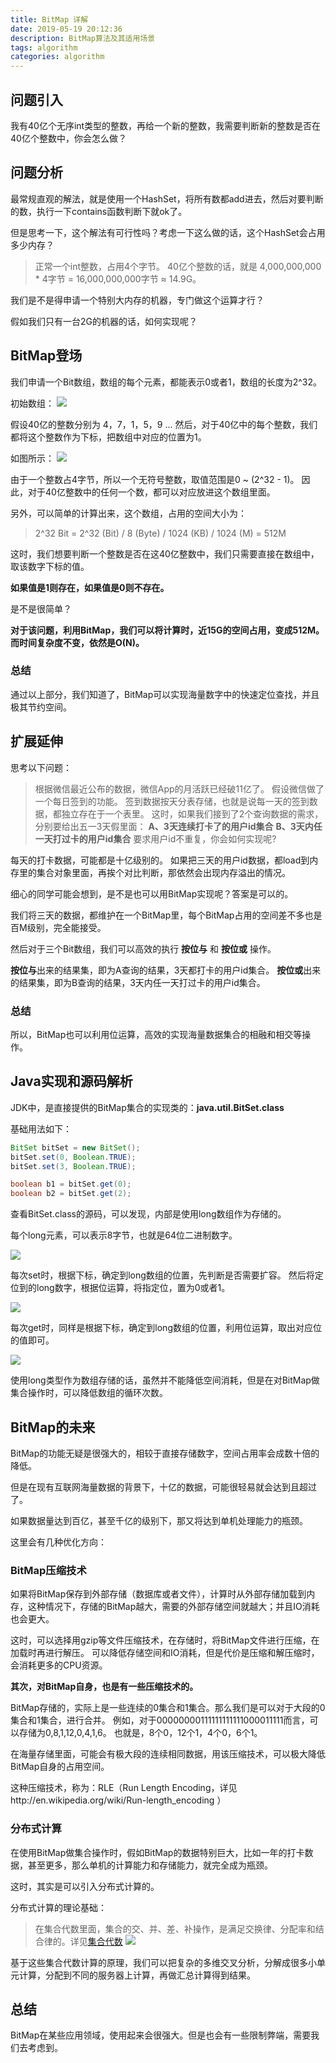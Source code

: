 ```yaml
---
title: BitMap 详解
date: 2019-05-19 20:12:36
description: BitMap算法及其适用场景
tags: algorithm
categories: algorithm
---
```


## 问题引入
我有40亿个无序int类型的整数，再给一个新的整数，我需要判断新的整数是否在40亿个整数中，你会怎么做？

## 问题分析
最常规直观的解法，就是使用一个HashSet，将所有数都add进去，然后对要判断的数，执行一下contains函数判断下就ok了。

但是思考一下，这个解法有可行性吗？考虑一下这么做的话，这个HashSet会占用多少内存？

> 正常一个int整数，占用4个字节。
> 40亿个整数的话，就是 4,000,000,000 * 4字节 = 16,000,000,000字节 ≈ 14.9G。

我们是不是得申请一个特别大内存的机器，专门做这个运算才行？

假如我们只有一台2G的机器的话，如何实现呢？

## BitMap登场
我们申请一个Bit数组，数组的每个元素，都能表示0或者1，数组的长度为2^32。

初始数组：
![](http://ww3.sinaimg.cn/large/006tNc79ly1g36yt4iw2cj31by06i0sx.jpg)

假设40亿的整数分别为 4，7，1，5，9 ...
然后，对于40亿中的每个整数，我们都将这个整数作为下标，把数组中对应的位置为1。

如图所示：
![](http://ww1.sinaimg.cn/large/006tNc79ly1g36yuwkrewj317q0u0q4t.jpg)

由于一个整数占4字节，所以一个无符号整数，取值范围是0 ~ (2^32 - 1)。
因此，对于40亿整数中的任何一个数，都可以对应放进这个数组里面。

另外，可以简单的计算出来，这个数组，占用的空间大小为：
> 2^32 Bit = 2^32 (Bit) / 8 (Byte) / 1024 (KB) / 1024 (M) = 512M

这时，我们想要判断一个整数是否在这40亿整数中，我们只需要直接在数组中，取该数字下标的值。

**如果值是1则存在，如果值是0则不存在。**

是不是很简单？

**对于该问题，利用BitMap，我们可以将计算时，近15G的空间占用，变成512M。
而时间复杂度不变，依然是O(N)。**

### 总结
通过以上部分，我们知道了，BitMap可以实现海量数字中的快速定位查找，并且极其节约空间。

## 扩展延伸

思考以下问题：
> 根据微信最近公布的数据，微信App的月活跃已经破11亿了。
> 假设微信做了一个每日签到的功能。
> 签到数据按天分表存储，也就是说每一天的签到数据，都独立存在于一个表里。
> 这时，如果我们接到了2个查询数据的需求，分别要给出五一3天假里面：
> **A、3天连续打卡了的用户id集合**
> **B、3天内任一天打过卡的用户id集合**
> 要求用户id不重复，你会如何实现呢?

每天的打卡数据，可能都是十亿级别的。
如果把三天的用户id数据，都load到内存里的集合对象里面，再挨个对比判断，那依然会出现内存溢出的情况。

细心的同学可能会想到，是不是也可以用BitMap实现呢？答案是可以的。

我们将三天的数据，都维护在一个BitMap里，每个BitMap占用的空间差不多也是百M级别，完全能接受。

然后对于三个Bit数组，我们可以高效的执行 **按位与** 和 **按位或** 操作。

**按位与**出来的结果集，即为A查询的结果，3天都打卡的用户id集合。
**按位或**出来的结果集，即为B查询的结果，3天内任一天打过卡的用户id集合。

### 总结
所以，BitMap也可以利用位运算，高效的实现海量数据集合的相融和相交等操作。

## Java实现和源码解析
JDK中，是直接提供的BitMap集合的实现类的：**java.util.BitSet.class**

基础用法如下：
```java
BitSet bitSet = new BitSet();
bitSet.set(0, Boolean.TRUE);
bitSet.set(3, Boolean.TRUE);

boolean b1 = bitSet.get(0);
boolean b2 = bitSet.get(2);
```

查看BitSet.class的源码，可以发现，内部是使用long数组作为存储的。

每个long元素，可以表示8字节，也就是64位二进制数字。

![](http://ww4.sinaimg.cn/large/006tNc79ly1g370pflczlj316s0aqjsc.jpg)

每次set时，根据下标，确定到long数组的位置，先判断是否需要扩容。
然后将定位到的long数字，根据位运算，将指定位，置为0或者1。

![](http://ww1.sinaimg.cn/large/006tNc79ly1g370r3d4x0j31ca0r0wil.jpg)

每次get时，同样是根据下标，确定到long数组的位置，利用位运算，取出对应位的值即可。

![](http://ww1.sinaimg.cn/large/006tNc79ly1g370svb1xkj31b00u0dl2.jpg)

使用long类型作为数组存储的话，虽然并不能降低空间消耗，但是在对BitMap做集合操作时，可以降低数组的循环次数。


## BitMap的未来

BitMap的功能无疑是很强大的，相较于直接存储数字，空间占用率会成数十倍的降低。

但是在现有互联网海量数据的背景下，十亿的数据，可能很轻易就会达到且超过了。

如果数据量达到百亿，甚至千亿的级别下，那又将达到单机处理能力的瓶颈。

这里会有几种优化方向：

### BitMap压缩技术
如果将BitMap保存到外部存储（数据库或者文件），计算时从外部存储加载到内存，这种情况下，存储的BitMap越大，需要的外部存储空间就越大；并且IO消耗也会更大。

这时，可以选择用gzip等文件压缩技术，在存储时，将BitMap文件进行压缩，在加载时再进行解压。
可以降低存储空间和IO消耗，但是代价是压缩和解压缩时，会消耗更多的CPU资源。

**其次，对BitMap自身，也是有一些压缩技术的。**

BitMap存储的，实际上是一些连续的0集合和1集合。那么我们是可以对于大段的0集合和1集合，进行合并。
例如，对于00000000111111111111000011111而言，可以存储为0,8,1,12,0,4,1,6。
也就是，8个0，12个1，4个0，6个1。

在海量存储里面，可能会有极大段的连续相同数据，用该压缩技术，可以极大降低BitMap自身的占用空间。

这种压缩技术，称为：RLE（Run Length Encoding，详见http://en.wikipedia.org/wiki/Run-length_encoding ）

### 分布式计算
在使用BitMap做集合操作时，假如BitMap的数据特别巨大，比如一年的打卡数据，甚至更多，那么单机的计算能力和存储能力，就完全成为瓶颈。

这时，其实是可以引入分布式计算的。

分布式计算的理论基础：
> 在集合代数里面，集合的交、并、差、补操作，是满足交换律、分配率和结合律的。详见[集合代数](https://zh.wikipedia.org/wiki/%E9%9B%86%E5%90%88%E4%BB%A3%E6%95%B0)
![](http://ww1.sinaimg.cn/large/006tNc79gy1g371hlku8ej31em0lmapr.jpg)

基于这些集合代数计算的原理，我们可以把复杂的多维交叉分析，分解成很多小单元计算，分配到不同的服务器上计算，再做汇总计算得到结果。

## 总结
BitMap在某些应用领域，使用起来会很强大。但是也会有一些限制弊端，需要我们去考虑到。